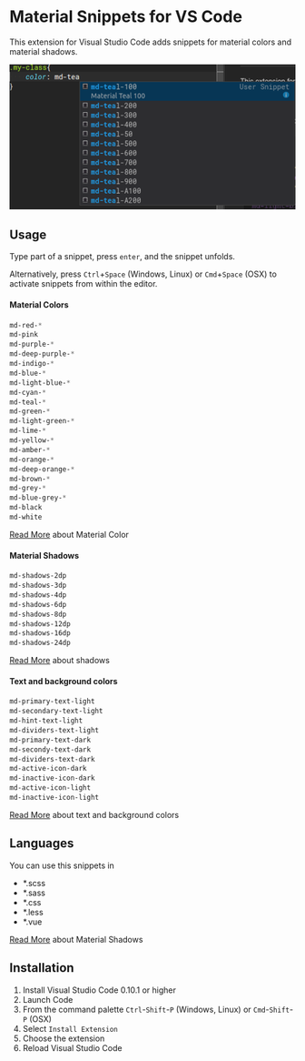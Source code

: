 # Material Snippets for VS Code

This extension for Visual Studio Code adds snippets for material colors and material shadows.

![Material Color Example](images/example.png)

## Usage
Type part of a snippet, press `enter`, and the snippet unfolds.

Alternatively, press `Ctrl`+`Space` (Windows, Linux) or `Cmd`+`Space` (OSX) to activate snippets from within the editor.
#### Material Colors
```css
md-red-*
md-pink
md-purple-*
md-deep-purple-*
md-indigo-*
md-blue-*
md-light-blue-*
md-cyan-*
md-teal-*
md-green-*
md-light-green-*
md-lime-*
md-yellow-*
md-amber-*
md-orange-*
md-deep-orange-*
md-brown-*
md-grey-*
md-blue-grey-*
md-black
md-white
```

[Read More](https://material.io/guidelines/style/color.html) about Material Color

#### Material Shadows
```css
md-shadows-2dp
md-shadows-3dp
md-shadows-4dp
md-shadows-6dp
md-shadows-8dp
md-shadows-12dp
md-shadows-16dp
md-shadows-24dp
```
[Read More](https://material.io/guidelines/material-design/elevation-shadows.html#elevation-shadows-elevation-android) about shadows

#### Text and background colors

```css
md-primary-text-light
md-secondary-text-light
md-hint-text-light
md-dividers-text-light
md-primary-text-dark
md-secondy-text-dark
md-dividers-text-dark
md-active-icon-dark
md-inactive-icon-dark
md-active-icon-light
md-inactive-icon-light
```
[Read More](https://material.io/guidelines/style/color.html#color-text-background-colors) about text and background colors


## Languages

You can use this snippets in
- *.scss
- *.sass
- *.css
- *.less
- *.vue


[Read More](https://material.io/guidelines/material-design/elevation-shadows.html) about Material Shadows


## Installation

1. Install Visual Studio Code 0.10.1 or higher
2. Launch Code
3. From the command palette `Ctrl`-`Shift`-`P` (Windows, Linux) or `Cmd`-`Shift`-`P` (OSX)
4. Select `Install Extension`
5. Choose the extension
6. Reload Visual Studio Code
